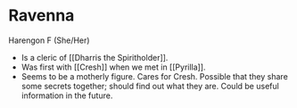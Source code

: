 # Ravenna
Harengon F (She/Her)

- Is a cleric of [[Dharris the Spiritholder]].
- Was first with [[Cresh]] when we met in [[Pyrilla]].
- Seems to be a motherly figure. Cares for Cresh. Possible that they share some secrets together; should find out what they are. Could be useful information in the future.